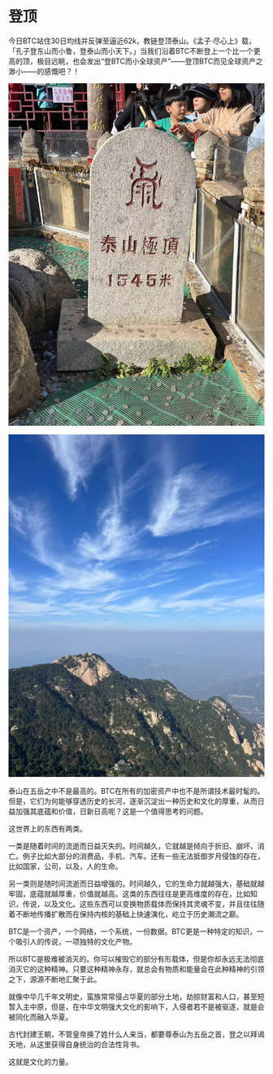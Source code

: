 # 登顶 

今日BTC站住30日均线并反弹至逼近62k，教链登顶泰山。《孟子·尽心上》载，「孔子登东山而小鲁，登泰山而小天下。」当我们沿着BTC不断登上一个比一个更高的顶，极目远眺，也会发出“登BTC而小全球资产”——登顶BTC而见全球资产之渺小——的感慨吧？！

![](2024-10-04-A01.jpg)

![](2024-10-04-A02.jpg)

泰山在五岳之中不是最高的。BTC在所有的加密资产中也不是所谓技术最时髦的。但是，它们为何能够穿透历史的长河，逐渐沉淀出一种历史和文化的厚重，从而日益加强其底蕴和价值，日新日高呢？这是一个值得思考的问题。

这世界上的东西有两类。

一类是随着时间的流逝而日益灭失的。时间越久，它就越是倾向于折旧、崩坏、消亡。例子比如大部分的消费品，手机、汽车。还有一些无法抵御岁月侵蚀的存在，比如国家，公司，以及，人的生命。

另一类则是随时间流逝而日益增强的。时间越久，它的生命力就越强大，基础就越牢固，底蕴就越厚重，价值就越高。这类的东西往往是更高维度的存在，比如知识，传说，以及文化。这些东西可以变换物质载体而保持其灵魂不变，并且往往随着不断地传播扩散而在保持内核的基础上快速演化，屹立于历史潮流之巅。

BTC是一个资产，一个网络，一个系统，一份数据。BTC更是一种特定的知识，一个吸引人的传说，一项独特的文化产物。

所以BTC是极难被消灭的。你可以摧毁它的部分有形载体，但是你却永远无法彻底消灭它的这种精神。只要这种精神永存，就总会有物质和能量会在此种精神的引领之下，源源不断地汇聚于此。

就像中华几千年文明史，蛮族常常侵占华夏的部分土地，劫掠财富和人口，甚至短暂入主中原，但是，在中华文明强大文化的影响下，入侵者若不是被驱逐，就是会被同化而融入华夏。

古代封建王朝，不管皇帝换了姓什么人来当，都要尊泰山为五岳之首，登之以拜谒天地，从这里获得自身统治的合法性背书。

这就是文化的力量。
